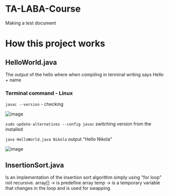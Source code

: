 # TA-LABA-Course
Making a test document

# How this project works

## HelloWorld.java
The output of the hello where when compiling in terminal writing says Hello + name

### Terminal command - Linux
```javac --version``` - checking

![image](https://github.com/user-attachments/assets/e1fade87-0c1d-47fb-b23e-c64a9dfac215)

```sudo update-alternatives --config javac``` switching version from the installed


```java HelloWorld.java Nikola``` output "Hello Nikola"

![image](https://github.com/user-attachments/assets/21c95190-936f-46be-ad95-97b7a4485a0c)


## InsertionSort.java
Is an implementation of the insertion sort algorithm simply using "for loop" not recursive.
array[] -> is predefine array
temp -> is a temporary variable that changes in the loop and is used for swapping 
